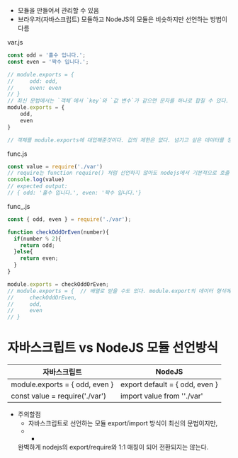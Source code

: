 - 모듈을 만들어서 관리할 수 있음
- 브라우저(자바스크립트) 모듈하고 NodeJS의 모듈은 비슷하지만 선언하는 방법이 다름

var.js
```javascript
const odd = '홀수 입니다.';
const even = '짝수 입니다.';

// module.exports = {
//     odd: odd,
//     even: even
// }
// 최신 문법에서는 `객체`에서 `key`와 `값 변수`가 같으면 문자를 하나로 합칠 수 있다.
module.exports = {
    odd,
    even
}

// 객체를 module.exports에 대입해준것이다. 값의 제한은 없다. 넘기고 싶은 데이터를 정의. 배열을 넘겨줘도 된다.
```

func.js
```javascript
const value = require('./var') 
// require는 function require() 처럼 선언하지 않아도 nodejs에서 기본적으로 호출 가능하도록 제공한다. 확장자 .js는 생략 가능하다.
console.log(value)
// expected output:
// { odd: '홀수 입니다.', even: '짝수 입니다.'}
```

func_.js
```javascript
const { odd, even } = require('./var');

function checkOddOrEven(number){
  if(number % 2){
    return odd;
  }else{
    return even;
  }
}

module.exports = checkOddOrEven;
// module.exports = {  // 배열로 받을 수도 있다. module.export의 데이터 형식에 제한은 없다.
//     checkOddOrEven,
//     odd,
//     even
// }
```

# 자바스크립트 vs NodeJS 모듈 선언방식
| 자바스크립트 | NodeJS |
|-------------|--------|
| module.exports = { odd, even } | export default = { odd, even } |
| const value = require('./var') | import value from ''./var' | 

- 주의할점
  - 자바스크립트로 선언하는 모듈 export/import 방식이 최신의 문법이지만, 
  - +
  완벽하게 nodejs의 export/require와 1:1 매칭이 되어 전환되지는 않는다.
